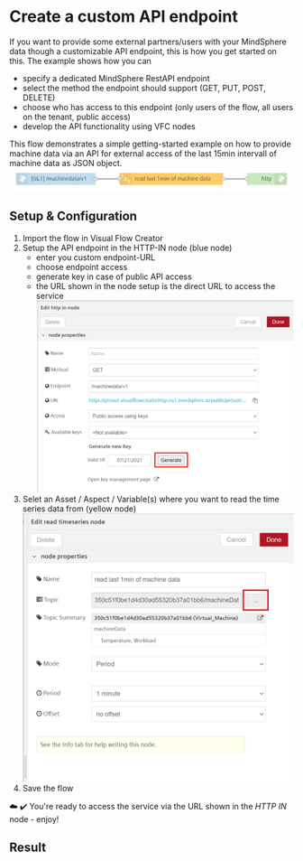 # Create a custom API endpoint

If you want to provide some external partners/users with your MindSphere data though a customizable API endpoint, this is how you get started on this. 
The example shows how you can 
- specify a dedicated MindSphere RestAPI endpoint
- select the method the endpoint should support (GET, PUT, POST, DELETE)
- choose who has access to this endpoint (only users of the flow, all users on the tenant, public access)
- develop the API functionality using VFC nodes

This flow demonstrates a simple getting-started example on how to provide machine data via an API for external access of the last 15min intervall of machine data as JSON object. 
![image](./docu_pictures/createCustomEndpoint.png)


## Setup & Configuration

1. Import the flow in Visual Flow Creator
2. Setup the API endpoint in the HTTP-IN node (blue node)
    - enter you custom endpoint-URL
    - choose endpoint access
    - generate key in case of public API access
    - the URL shown in the node setup is the direct URL to access the service
    ![image](./docu_pictures/setup_KeyGeneration.png)
3. Selet an Asset / Aspect / Variable(s) where you want to read the time series data from (yellow node)
![image](./docu_pictures/setup_selectAssetToRead.png)
4.  Save the flow 

:cloud: :heavy_check_mark: You're ready to access the service via the URL shown in the *HTTP IN* node - enjoy!

## Result


